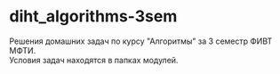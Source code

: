 # diht_algorithms-3sem
Решения домашних задач по курсу "Алгоритмы" за 3 семестр ФИВТ МФТИ.  
Условия задач находятся в папках модулей.
